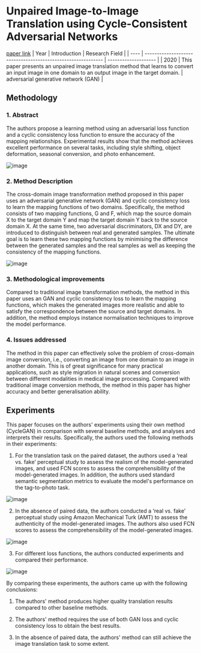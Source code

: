 # Unpaired Image-to-Image Translation using Cycle-Consistent Adversarial Networks
[paper link](https://arxiv.org/pdf/2402.13144.pdf) 
| Year | Introduction                                                         | Research Field                 |
| ---- | ------------------------------------------------------------ | -------------------- |
| 2020 | This paper presents an unpaired image translation method that learns to convert an input image in one domain to an output image in the target domain.         | adversarial generative network (GAN)          |

## Methodology

### 1. Abstract
The authors propose a learning method using an adversarial loss function and a cyclic consistency loss function to ensure the accuracy of the mapping relationships. Experimental results show that the method achieves excellent performance on several tasks, including style shifting, object deformation, seasonal conversion, and photo enhancement.

![image](https://github.com/user-attachments/assets/fc0b190e-85fc-48c0-850e-d1b0c8fc2d0d)

### 2. Method Description 
The cross-domain image transformation method proposed in this paper uses an adversarial generative network (GAN) and cyclic consistency loss to learn the mapping functions of two domains. Specifically, the method consists of two mapping functions, G and F, which map the source domain X to the target domain Y and map the target domain Y back to the source domain X. At the same time, two adversarial discriminators, DX and DY, are introduced to distinguish between real and generated samples. The ultimate goal is to learn these two mapping functions by minimising the difference between the generated samples and the real samples as well as keeping the consistency of the mapping functions.

![image](https://github.com/user-attachments/assets/c3344e08-6a37-4de8-a8ee-c94f090a02c7)

### 3. Methodological improvements
Compared to traditional image transformation methods, the method in this paper uses an GAN and cyclic consistency loss to learn the mapping functions, which makes the generated images more realistic and able to satisfy the correspondence between the source and target domains. In addition, the method employs instance normalisation techniques to improve the model performance.

### 4. Issues addressed 
The method in this paper can effectively solve the problem of cross-domain image conversion, i.e., converting an image from one domain to an image in another domain. This is of great significance for many practical applications, such as style migration in natural scenes and conversion between different modalities in medical image processing. Compared with traditional image conversion methods, the method in this paper has higher accuracy and better generalisation ability.

## Experiments
This paper focuses on the authors' experiments using their own method (CycleGAN) in comparison with several baseline methods, and analyses and interprets their results. Specifically, the authors used the following methods in their experiments:

  1. For the translation task on the paired dataset, the authors used a ‘real vs. fake’ perceptual study to assess the realism of the model-generated images, and used FCN scores to assess the comprehensibility of the model-generated images. In addition, the authors used standard semantic segmentation metrics to evaluate the model's performance on the tag-to-photo task.

![image](https://github.com/user-attachments/assets/1a43ade0-25bd-49d0-b015-cf624c2c2515)

  2. In the absence of paired data, the authors conducted a ‘real vs. fake’ perceptual study using Amazon Mechanical Turk (AMT) to assess the authenticity of the model-generated images. The authors also used FCN scores to assess the comprehensibility of the model-generated images.

![image](https://github.com/user-attachments/assets/d2bab662-6f2c-4479-b964-034ebf0b0894)

  3. For different loss functions, the authors conducted experiments and compared their performance.

![image](https://github.com/user-attachments/assets/846e87bb-fb00-4bae-9f83-3b5f6739e0c4)

By comparing these experiments, the authors came up with the following conclusions:

  1. The authors' method produces higher quality translation results compared to other baseline methods.

  2. The authors' method requires the use of both GAN loss and cyclic consistency loss to obtain the best results.

  3. In the absence of paired data, the authors' method can still achieve the image translation task to some extent.
 


